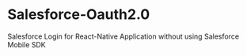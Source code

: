 # Salesforce-Oauth2.0
 Salesforce Login for React-Native Application without using Salesforce Mobile SDK
